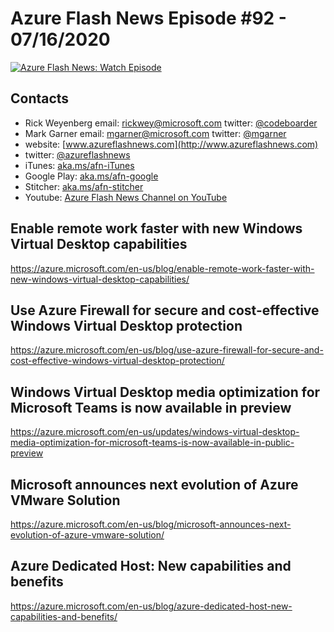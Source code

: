 # Azure Flash News Episode #92 - 07/16/2020

[![Azure Flash News: Watch Episode](https://img.youtube.com/vi/qZAKgWMxQng/0.jpg)](https://www.youtube.com/watch?v=qZAKgWMxQng "Azure Flash News: Episode 92")

## Contacts

* Rick Weyenberg  email: rickwey@microsoft.com twitter: [@codeboarder](https://www.twitter.com/codeboarder)
* Mark Garner email: mgarner@microsoft.com twitter: [@mgarner](https://www.twitter.com/mgarner)
* website: [www.azureflashnews.com](http://www.azureflashnews.com)
* twitter: [@azureflashnews](https://www.twitter.com/azureflashnews)
* iTunes: [aka.ms/afn-iTunes](https://aka.ms/afn-iTunes)
* Google Play: [aka.ms/afn-google](https://aka.ms/afn-google)
* Stitcher: [aka.ms/afn-stitcher](https://aka.ms/afn-stitcher)
* Youtube: [Azure Flash News Channel on YouTube](https://www.youtube.com/channel/UCV6U_D4q7OxQaf0rFfEb6fQ)

## Enable remote work faster with new Windows Virtual Desktop capabilities

https://azure.microsoft.com/en-us/blog/enable-remote-work-faster-with-new-windows-virtual-desktop-capabilities/

## Use Azure Firewall for secure and cost-effective Windows Virtual Desktop protection

https://azure.microsoft.com/en-us/blog/use-azure-firewall-for-secure-and-cost-effective-windows-virtual-desktop-protection/

## Windows Virtual Desktop media optimization for Microsoft Teams is now available in preview

https://azure.microsoft.com/en-us/updates/windows-virtual-desktop-media-optimization-for-microsoft-teams-is-now-available-in-public-preview

## Microsoft announces next evolution of Azure VMware Solution

https://azure.microsoft.com/en-us/blog/microsoft-announces-next-evolution-of-azure-vmware-solution/

## Azure Dedicated Host: New capabilities and benefits

https://azure.microsoft.com/en-us/blog/azure-dedicated-host-new-capabilities-and-benefits/
